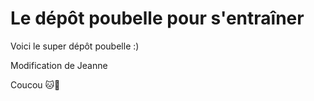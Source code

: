 # Le dépôt poubelle pour s'entraîner

Voici le super dépôt poubelle :) 

Modification de Jeanne

Coucou 🐱🌈
